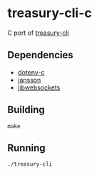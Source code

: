 # treasury-cli-c

C port of [treasury-cli](https://github.com/stevenwilkin/treasury-cli)

## Dependencies

* [dotenv-c](https://github.com/Isty001/dotenv-c)
* [jansson](https://github.com/akheron/jansson)
* [libwebsockets](https://github.com/warmcat/libwebsockets)

## Building

	make

## Running

	./treasury-cli
